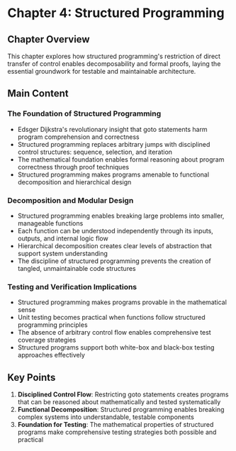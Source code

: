 # Chapter 4: Structured Programming

## Chapter Overview
This chapter explores how structured programming's restriction of direct transfer of control enables decomposability and formal proofs, laying the essential groundwork for testable and maintainable architecture.

## Main Content

### The Foundation of Structured Programming
- Edsger Dijkstra's revolutionary insight that goto statements harm program comprehension and correctness
- Structured programming replaces arbitrary jumps with disciplined control structures: sequence, selection, and iteration
- The mathematical foundation enables formal reasoning about program correctness through proof techniques
- Structured programming makes programs amenable to functional decomposition and hierarchical design

### Decomposition and Modular Design
- Structured programming enables breaking large problems into smaller, manageable functions
- Each function can be understood independently through its inputs, outputs, and internal logic flow
- Hierarchical decomposition creates clear levels of abstraction that support system understanding
- The discipline of structured programming prevents the creation of tangled, unmaintainable code structures

### Testing and Verification Implications
- Structured programming makes programs provable in the mathematical sense
- Unit testing becomes practical when functions follow structured programming principles
- The absence of arbitrary control flow enables comprehensive test coverage strategies
- Structured programs support both white-box and black-box testing approaches effectively

## Key Points
1. **Disciplined Control Flow**: Restricting goto statements creates programs that can be reasoned about mathematically and tested systematically
2. **Functional Decomposition**: Structured programming enables breaking complex systems into understandable, testable components
3. **Foundation for Testing**: The mathematical properties of structured programs make comprehensive testing strategies both possible and practical